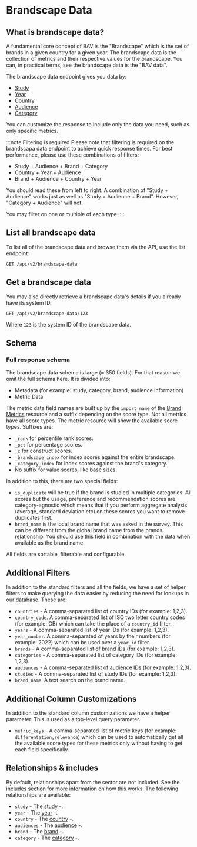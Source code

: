 # Brandscape Data

## What is brandscape data?

A fundamental core concept of BAV is the "Brandscape" which is the set of brands in a given country for a given year.
The brandscape data is the collection of metrics and their respective values for the brandscape. You can, in practical
terms, see the brandscape data is the "BAV data".

The brandscape data endpoint gives you data by:

- [Study](studies.md)
- [Year](years.md)
- [Country](countries.md)
- [Audience](audiences.md)
- [Category](categories.md)

You can customize the response to include only the data you need, such as only specific metrics.

:::note Filtering is required
Please note that filtering is required on the brandscapa data endpoint to achieve quick response times. For best
performance, please use these combinations of filters:

- Study + Audience + Brand + Category
- Country + Year + Audience
- Brand + Audience + Country + Year

You should read these from left to right. A combination of "Study + Audience" works just as well as "Study + Audience +
Brand". However, "Category + Audience" will not.

You may filter on one or multiple of each type.
:::

## List all brandscape data

To list all of the brandscape data and browse them via the API, use the list endpoint:

```http request
GET /api/v2/brandscape-data
```

## Get a brandscape data

You may also directly retrieve a brandscape data's details if you already have its system ID.

```http request
GET /api/v2/brandscape-data/123
```

Where `123` is the system ID of the brandscape data.

## Schema

### Full response schema

The brandscape data schema is large (≈ 350 fields). For that reason we omit the full schema here. It is divided into:

- Metadata (for example: study, category, brand, audience information)
- Metric Data

The metric data field names are built up by the `import_name` of the [Brand Metrics](metrics.md) resource and a suffix
depending on the score type. Not all metrics have all score types. The metric resource will show the available score
types. Suffixes are:

- `_rank` for percentile rank scores.
- `_pct` for percentage scores.
- `_c` for construct scores.
- `_brandscape_index` for index scores against the entire brandscape.
- `_category_index` for index scores against the brand's category.
- No suffix for value scores, like base sizes.

In addition to this, there are two special fields:

- `is_duplicate` will be true if the brand is studied in multiple categories. All scores but the usage, preference and
  recommendation scores are category-agnostic which means that if you perform aggregate analysis (average, standard
  deviation etc) on these scores you want to remove duplicates first.
- `brand_name` is the local brand name that was asked in the survey. This can be different from the global brand name
  from the brands relationship. You should use this field in combination with the data when available as the brand name.

All fields are sortable, filterable and configurable.

## Additional Filters

In addition to the standard filters and all the fields, we have a set of helper filters to make querying the data easier
by reducing the need for lookups in our database. These are:

- `countries` - A comma-separated list of country IDs (for example: 1,2,3).
- `country_code`. A comma-separated list of ISO two letter country codes (for example: GB) which can take the place of
  a `country_id` filter.
- `years` - A comma-separated list of year IDs (for example: 1,2,3).
- `year_number`. A comma-separated of years by their numbers (for example: 2022) which can be used over a `year_id`
  filter.
- `brands` - A comma-separated list of brand IDs (for example: 1,2,3).
- `categories` - A comma-separated list of category IDs (for example: 1,2,3).
- `audiences` - A comma-separated list of audience IDs (for example: 1,2,3).
- `studies` - A comma-separated list of study IDs (for example: 1,2,3).
- `brand_name`. A text search on the brand name.

## Additional Column Customizations

In addition to the standard column customizations we have a helper parameter. This is used as a top-level query
parameter.

- `metric_keys` - A comma-separated list of metric keys (for example: `differentation,relevance`) which can be used to
  automatically get all the available score types for these metrics only without having to get each field specifically.

## Relationships & includes

By default, relationships apart from the sector are not included. See
the [includes section](../customizing/includes) for more information on how this works. The following relationships
are available:

- `study` - The [study](studies.md) -.
- `year` - The [year](years.md) -.
- `country` - The [country](countries.md) -.
- `audiences` - The [audience](./audiences.md) -.
- `brand` - The [brand](brands.md) -.
- `category` - The [category](categories.md) -.
